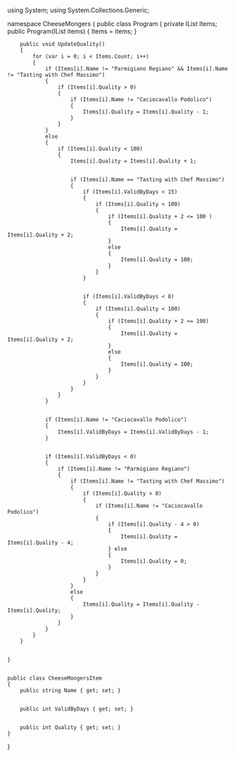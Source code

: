 



using System;
using System.Collections.Generic;


namespace CheeseMongers
{
    public class Program
    {
        private IList<CheeseMongersItem> Items;
        public Program(IList<CheeseMongersItem> items)
        {
            Items = items;
        }


        public void UpdateQuality()
        {
            for (var i = 0; i < Items.Count; i++)
            {
                if (Items[i].Name != "Parmigiano Regiano" && Items[i].Name != "Tasting with Chef Massimo")
                {
                    if (Items[i].Quality > 0)
                    {
                        if (Items[i].Name != "Caciocavallo Podolico")
                        {
                            Items[i].Quality = Items[i].Quality - 1;
                        }
                    }
                }
                else
                {
                    if (Items[i].Quality < 100)
                    {
                        Items[i].Quality = Items[i].Quality + 1;


                        if (Items[i].Name == "Tasting with Chef Massimo")
                        {
                            if (Items[i].ValidByDays < 15)
                            {
                                if (Items[i].Quality < 100)
                                {
                                    if (Items[i].Quality + 2 <= 100 )
                                    {
                                        Items[i].Quality = Items[i].Quality + 2;
                                    }
                                    else
                                    {
                                        Items[i].Quality = 100;
                                    }
                                }
                            }


                            if (Items[i].ValidByDays < 8)
                            {
                                if (Items[i].Quality < 100)
                                {
                                    if (Items[i].Quality + 2 <= 100)
                                    {
                                        Items[i].Quality = Items[i].Quality + 2;
                                    }
                                    else
                                    {
                                        Items[i].Quality = 100;
                                    }
                                }
                            }
                        }
                    }
                }


                if (Items[i].Name != "Caciocavallo Podolico")
                {
                    Items[i].ValidByDays = Items[i].ValidByDays - 1;
                }


                if (Items[i].ValidByDays < 0)
                {
                    if (Items[i].Name != "Parmigiano Regiano")
                    {
                        if (Items[i].Name != "Tasting with Chef Massimo")
                        {
                            if (Items[i].Quality > 0)
                            {
                                if (Items[i].Name != "Caciocavallo Podolico")
                                {
                                    if (Items[i].Quality - 4 > 0)
                                    {
                                        Items[i].Quality = Items[i].Quality - 4;
                                    } else
                                    {
                                        Items[i].Quality = 0;
                                    }
                                }
                            }
                        }
                        else
                        {
                            Items[i].Quality = Items[i].Quality - Items[i].Quality;
                        }
                    }
                }
            }
        }


    }


    public class CheeseMongersItem
    {
        public string Name { get; set; }


        public int ValidByDays { get; set; }


        public int Quality { get; set; }
    }
}
